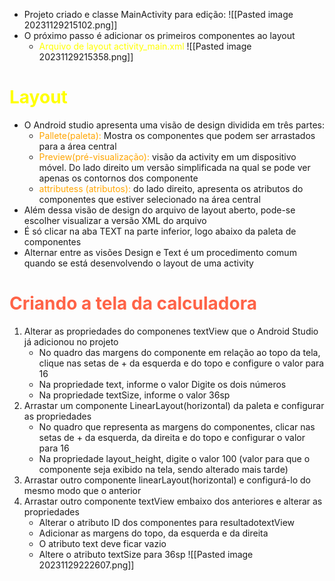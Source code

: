 - Projeto criado e classe MainActivity para edição:
![[Pasted image 20231129215102.png]]
- O próximo passo é adicionar os primeiros componentes ao layout
	- <span style="color:yellow">Arquivo de layout activity_main.xml</span>
![[Pasted image 20231129215358.png]]

# <span style="color:yellow">Layout</span>
- O Android studio apresenta uma visão de design dividida em três partes:
	- <span style="color:orange">Pallete(paleta):</span> Mostra os componentes que podem ser arrastados para a área central
	- <span style="color:orange">Preview(pré-visualização):</span> visão da activity em um dispositivo móvel. Do lado direito um versão simplificada na qual se pode ver apenas os contornos dos componente
	- <span style="color:orange">attributess (atributos):</span> do lado direito, apresenta os atributos do componentes que estiver selecionado na área central
- Além dessa visão de design do arquivo de layout aberto, pode-se escolher visualizar a versão XML do arquivo
- É só clicar na aba TEXT na parte inferior, logo abaixo da paleta de componentes
- Alternar entre as visões Design e Text é um procedimento comum quando se está desenvolvendo o layout de uma activity

# <span style="color:#FF6347">Criando a tela da calculadora</span>
1. Alterar as propriedades do componenes textView que o Android Studio já adicionou no projeto
	 - No quadro das margens do componente em relação ao topo  da tela, clique nas setas de + da esquerda e do topo e configure o valor para 16
	 - Na propriedade text, informe o valor Digite os dois números
	 - Na propriedade textSize, informe o valor 36sp
2. Arrastar um componente LinearLayout(horizontal) da paleta e configurar as propriedades
	- No quadro que representa as margens do componentes, clicar nas setas de + da esquerda, da direita e do topo e configurar o valor para 16
	- Na propriedade layout_height, digite o valor 100 (valor para que o componente seja exibido na tela, sendo alterado mais tarde)
3. Arrastar outro componente linearLayout(horizontal) e configurá-lo do mesmo modo que o anterior
4. Arrastar outro componente textView embaixo dos anteriores e alterar as propriedades
	- Alterar o atributo ID dos componentes para resultadotextView
	- Adicionar as margens do topo, da esquerda e da direita
	- O atributo text deve ficar vazio
	- Altere o atributo textSize para 36sp
![[Pasted image 20231129222607.png]]